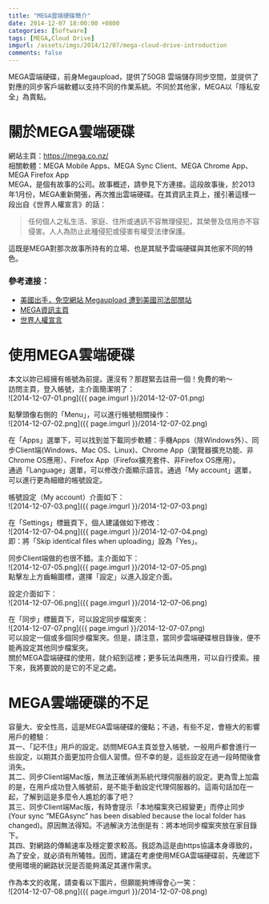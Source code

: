 ```yaml
---
title: "MEGA雲端硬碟簡介"
date: 2014-12-07 18:00:00 +0800
categories: [Software]
tags: [MEGA,Cloud Drive]
imgurl: /assets/imgs/2014/12/07/mega-cloud-drive-introduction
comments: false
---
```


MEGA雲端硬碟，前身Megaupload，提供了50GB 雲端儲存同步空間，並提供了對應的同步客戶端軟體以支持不同的作業系統。不同於其他家，MEGA以「隱私安全」為賣點。  

# 關於MEGA雲端硬碟  
網站主頁：<https://mega.co.nz/>  
相關軟體：MEGA Mobile Apps、MEGA Sync Client、MEGA Chrome App、 MEGA Firefox App<!-- more -->  
MEGA，是個有故事的公司。故事概述，請參見下方連接。這段故事後，於2013年1月份，MEGA重新開張，再次推出雲端硬碟。在其資訊主頁上，援引著這樣一段出自《世界人權宣言》的話：  
<blockquote>任何個人之私生活、家庭、住所或通訊不容無理侵犯，其榮譽及信用亦不容侵害。人人為防止此種侵犯或侵害有權受法律保護。</blockquote>  
這既是MEGA對那次故事所持有的立場、也是其賦予雲端硬碟與其他家不同的特色。  

### 參考連接：  
- [美國出手，免空網站 Megaupload 遭到美國司法部關站](http://www.techbang.com/posts/8231-united-states-release-hong-kong-from-an-empty-site-megaupload-was-united-states-commissioner-of-customs-and-the-ministry-of-justice)  
- [MEGA資訊主頁](https://mega.co.nz/#info)  
- [世界人權宣言](http://zh.wikisource.org/wiki/%E4%B8%96%E7%95%8C%E4%BA%BA%E6%AC%8A%E5%AE%A3%E8%A8%80)  

# 使用MEGA雲端硬碟  
本文以妳已經擁有帳號為前提。還沒有？那趕緊去註冊一個！免費的喲～  
訪問主頁，登入帳號，主介面簡潔明了：  
![2014-12-07-01.png]({{ page.imgurl }}/2014-12-07-01.png)  

點擊頭像右側的「Menu」，可以進行帳號相關操作：  
![2014-12-07-02.png]({{ page.imgurl }}/2014-12-07-02.png)  

在「Apps」選單下，可以找到並下載同步軟體：手機Apps（除Windows外）、同步Client端(Windows、Mac OS、Linux)、Chrome App（瀏覽器擴充功能、非Chrome OS應用）、Firefox App（Firefox擴充套件、非Firefox OS應用）。  
通過「Language」選單，可以修改介面顯示語言。通過「My account」選單，可以進行更為細緻的帳號設定。  

帳號設定（My account）介面如下：  
![2014-12-07-03.png]({{ page.imgurl }}/2014-12-07-03.png)  

在「Settings」標籤頁下，個人建議做如下修改：  
![2014-12-07-04.png]({{ page.imgurl }}/2014-12-07-04.png)  
即：將「Skip identical files when uploading」設為「Yes」。  

同步Client端做的也很不錯。主介面如下：  
![2014-12-07-05.png]({{ page.imgurl }}/2014-12-07-05.png)  
點擊左上方齒輪圖標，選擇「設定」以進入設定介面。  

設定介面如下：  
![2014-12-07-06.png]({{ page.imgurl }}/2014-12-07-06.png)  

在「同步」標籤頁下，可以設定同步檔案夾：  
![2014-12-07-07.png]({{ page.imgurl }}/2014-12-07-07.png)  
可以設定一個或多個同步檔案夾。但是，請注意，當同步雲端硬碟根目錄後，便不能再設定其他同步檔案夾。  
關於MEGA雲端硬碟的使用，就介紹到這裡；更多玩法與應用，可以自行摸索。接下來，我將要說的是它的不足之處。  

# MEGA雲端硬碟的不足  

容量大、安全性高，這是MEGA雲端硬碟的優點；不過，有些不足，會極大的影響用戶的體驗：  
其一、「記不住」用戶的設定。訪問MEGA主頁並登入帳號，一般用戶都會進行一些設定，以期其介面更加符合個人習慣。但不幸的是，這些設定在過一段時間後會消失。  
其二、同步Client端Mac版，無法正確偵測系統代理伺服器的設定。更為雪上加霜的是，在用戶成功登入帳號前，是不能手動設定代理伺服器的。這兩句話加在一起，了解到這是多麼令人尷尬的事了吧？  
其三、同步Client端Mac版，有時會提示「本地檔案夾已經變更」而停止同步(Your sync “MEGAsync” has been disabled because the local folder has changed)。原因無法得知。不過解決方法倒是有：將本地同步檔案夾放在家目錄下。  
其四、對網路的傳輸速率及穩定要求較高。我認為這是由https協議本身導致的，為了安全，就必須有所犧牲。因而，建議在考慮使用MEGA雲端硬碟前，先確認下使用環境的網路狀況是否能夠滿足其運作需求。  

作為本文的收尾，請查看以下圖片，但願能夠博得會心一笑：  
![2014-12-07-08.png]({{ page.imgurl }}/2014-12-07-08.png)  
